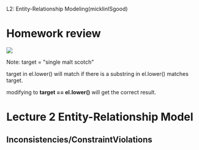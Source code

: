 L2: Entity-Relationship Modeling(micklinISgood)

# Homework review

![](http://imgur.com/y32u2kN.jpg)

Note:
target = "single malt scotch"

target in el.lower() will match if there is a substring in el.lower() matches target.

modifying to **target == el.lower()** will get the correct result.

# Lecture 2 Entity-Relationship Model
## Inconsistencies/ConstraintViolations



